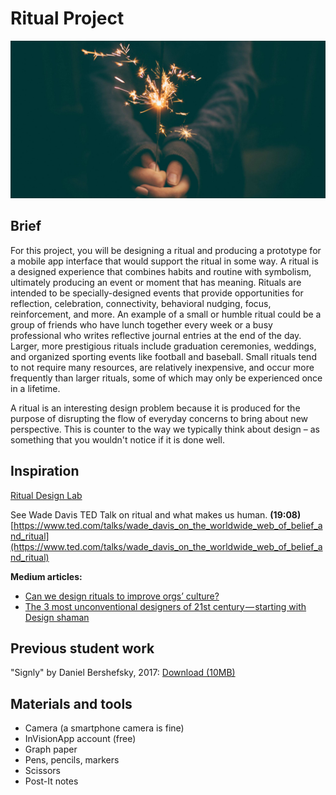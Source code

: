 # Ritual Project

![Picture of a person holding a sparkler](/assets/jamie-street-96982.jpg)

## **Brief**

For this project, you will be designing a ritual and producing a prototype for a mobile app interface that would support the ritual in some way. A ritual is a designed experience that combines habits and routine with symbolism, ultimately producing an event or moment that has meaning. Rituals are intended to be specially-designed events that provide opportunities for reflection, celebration, connectivity, behavioral nudging, focus, reinforcement, and more. An example of a small or humble ritual could be a group of friends who have lunch together every week or a busy professional who writes reflective journal entries at the end of the day. Larger, more prestigious rituals include graduation ceremonies, weddings, and organized sporting events like football and baseball. Small rituals tend to not require many resources, are relatively inexpensive, and occur more frequently than larger rituals, some of which may only be experienced once in a lifetime.

A ritual is an interesting design problem because it is produced for the purpose of disrupting the flow of everyday concerns to bring about new perspective. This is counter to the way we typically think about design – as something that you wouldn't notice if it is done well.

## Inspiration

[Ritual Design Lab](http://www.ritualdesignlab.org/)

See Wade Davis TED Talk on ritual and what makes us human. **(19:08)**  
[https://www.ted.com/talks/wade_davis_on_the_worldwide_web_of_belief_and_ritual](https://www.ted.com/talks/wade_davis_on_the_worldwide_web_of_belief_and_ritual)

**Medium articles:**

* [Can we design rituals to improve orgs’ culture?](https://medium.com/ritual-design/can-we-design-rituals-to-improve-orgs-culture-a876e8dee1bb)
* [The 3 most unconventional designers of 21st century — starting with Design shaman](https://medium.com/ritual-design/a-new-breed-of-21st-century-designers-b73712963b4)

## Previous student work

"Signly" by Daniel Bershefsky, 2017: [Download (10MB)](https://github.com/dmd-program/work-examples/blob/master/dmd100-ritual-project/Ritual-Final-Prototype.zip?raw=true)

## Materials and tools

* Camera \(a smartphone camera is fine\)
* InVisionApp account \(free\)
* Graph paper
* Pens, pencils, markers
* Scissors
* Post-It notes




